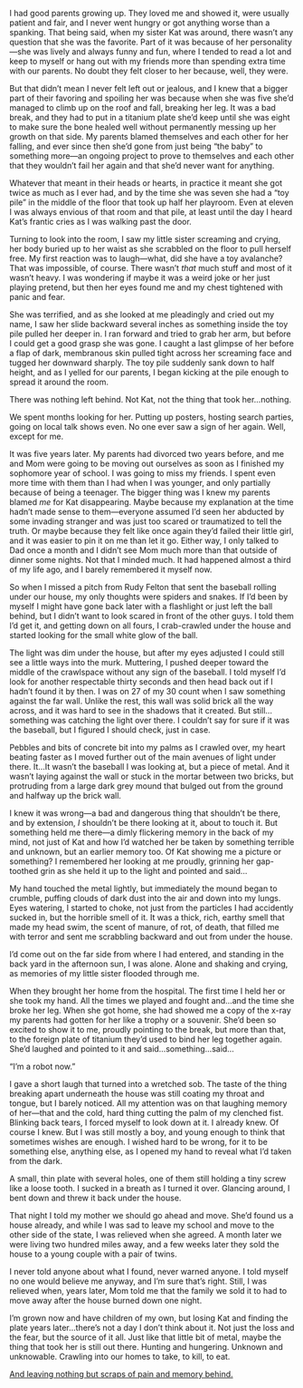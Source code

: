 I had good parents growing up.   They loved me and showed it, were usually patient and fair, and I never went hungry or got anything worse than a spanking.  That being said, when my sister Kat was around, there wasn’t any question that she was the favorite.  Part of it was because of her personality—she was lively and always funny and fun, where I tended to read a lot and keep to myself or hang out with my friends more than spending extra time with our parents.  No doubt they felt closer to her because, well, they were.

But that didn’t mean I never felt left out or jealous, and I knew that a bigger part of their favoring and spoiling her was because when she was five she’d managed to climb up on the roof and fall, breaking her leg.  It was a bad break, and they had to put in a titanium plate she’d keep until she was eight to make sure the bone healed well without permanently messing up her growth on that side.  My parents blamed themselves and each other for her falling, and ever since then she’d gone from just being “the baby” to something more—an ongoing project to prove to themselves and each other that they wouldn’t fail her again and that she’d never want for anything.

Whatever that meant in their heads or hearts, in practice it meant she got twice as much as I ever had, and by the time she was seven she had a “toy pile” in the middle of the floor that took up half her playroom.  Even at eleven I was always envious of that room and that pile, at least until the day I heard Kat’s frantic cries as I was walking past the door.

Turning to look into the room, I saw my little sister screaming and crying, her body buried up to her waist as she scrabbled on the floor to pull herself free.   My first reaction was to laugh—what, did she have a toy avalanche?  That was impossible, of course.  There wasn’t *that* much stuff and most of it wasn’t heavy.  I was wondering if maybe it was a weird joke or her just playing pretend, but then her eyes found me and my chest tightened with panic and fear.

She was terrified, and as she looked at me pleadingly and cried out my name, I saw her slide backward several inches as something inside the toy pile pulled her deeper in.  I ran forward and tried to grab her arm, but before I could get a good grasp she was gone.  I caught a last glimpse of her before a flap of dark, membranous skin pulled tight across her screaming face and tugged her downward sharply.  The toy pile suddenly sank down to half height, and as I yelled for our parents, I began kicking at the pile enough to spread it around the room.

There was nothing left behind.  Not Kat, not the thing that took her…nothing.

We spent months looking for her.  Putting up posters, hosting search parties, going on local talk shows even.  No one ever saw a sign of her again.  Well, except for me.

It was five years later.  My parents had divorced two years before, and me and Mom were going to be moving out ourselves as soon as I finished my sophomore year of school. I was going to miss my friends.  I spent even more time with them than I had when I was younger, and only partially because of being a teenager.  The bigger thing was I knew my parents blamed *me* for Kat disappearing.  Maybe because my explanation at the time hadn’t made sense to them—everyone assumed I’d seen her abducted by some invading stranger and was just too scared or traumatized to tell the truth.  Or maybe because they felt like once again they’d failed their little girl, and it was easier to pin it on me than let it go.  Either way, I only talked to Dad once a month and I didn’t see Mom much more than that outside of dinner some nights.  Not that I minded much.  It had happened almost a third of my life ago, and I barely remembered it myself now. 

So when I missed a pitch from Rudy Felton that sent the baseball rolling under our house, my only thoughts were spiders and snakes.  If I’d been by myself I might have gone back later with a flashlight or just left the ball behind, but I didn’t want to look scared in front of the other guys.  I told them I’d get it, and getting down on all fours, I crab-crawled under the house and started looking for the small white glow of the ball.

The light was dim under the house, but after my eyes adjusted I could still see a little ways into the murk.  Muttering, I pushed deeper toward the middle of the crawlspace without any sign of the baseball.  I told myself I’d look for another respectable thirty seconds and then head back out if I hadn’t found it by then.  I was on 27 of my 30 count when I saw something against the far wall.  Unlike the rest, this wall was solid brick all the way across, and it was hard to see in the shadows that it created.  But still…something was catching the light over there.  I couldn’t say for sure if it was the baseball, but I figured I should check, just in case.

Pebbles and bits of concrete bit into my palms as I crawled over, my heart beating faster as I moved further out of the main avenues of light under there.  It…It wasn’t the baseball I was looking at, but a piece of metal.  And it wasn’t laying against the wall or stuck in the mortar between two bricks, but protruding from a large dark grey mound that bulged out from the ground and halfway up the brick wall.  

I knew it was wrong—a bad and dangerous thing that shouldn’t be there, and by extension, *I* shouldn’t be there looking at it, about to touch it.  But something held me there—a dimly flickering memory in the back of my mind, not just of Kat and how I’d watched her be taken by something terrible and unknown, but an earlier memory too.  Of Kat showing me a picture or something?  I remembered her looking at me proudly, grinning her gap-toothed grin as she held it up to the light and pointed and said…

My hand touched the metal lightly, but immediately the mound began to crumble, puffing clouds of dark dust into the air and down into my lungs.  Eyes watering, I started to choke, not just from the particles I had accidently sucked in, but the horrible smell of it.  It was a thick, rich, earthy smell that made my head swim, the scent of manure, of rot, of death, that filled me with terror and sent me scrabbling backward and out from under the house.

I’d come out on the far side from where I had entered, and standing in the back yard in the afternoon sun, I was alone.  Alone and shaking and crying, as memories of my little sister flooded through me.  

When they brought her home from the hospital.  The first time I held her or she took my hand.  All the times we played and fought and…and the time she broke her leg.  When she got home, she had showed me a copy of the x-ray my parents had gotten for her like a trophy or a souvenir.  She’d been so excited to show it to me, proudly pointing to the break, but more than that, to the foreign plate of titanium they’d used to bind her leg together again.  She’d laughed and pointed to it and said…something…said…

“I’m a robot now.”

I gave a short laugh that turned into a wretched sob.  The taste of the thing breaking apart underneath the house was still coating my throat and tongue, but I barely noticed.  All my attention was on that laughing memory of her—that and the cold, hard thing cutting the palm of my clenched fist.  Blinking back tears, I forced myself to look down at it.  I already knew.  Of course I knew.  But I was still mostly a boy, and young enough to think that sometimes wishes are enough.  I wished hard to be wrong, for it to be something else, anything else, as I opened my hand to reveal what I’d taken from the dark.

A small, thin plate with several holes, one of them still holding a tiny screw like a loose tooth.  I sucked in a breath as I turned it over.  Glancing around, I bent down and threw it back under the house.

That night I told my mother we should go ahead and move.  She’d found us a house already, and while I was sad to leave my school and move to the other side of the state, I was relieved when she agreed.  A month later we were living two hundred miles away, and a few weeks later they sold the house to a young couple with a pair of twins.

I never told anyone about what I found, never warned anyone.  I told myself no one would believe me anyway, and I’m sure that’s right.  Still, I was relieved when, years later, Mom told me that the family we sold it to had to move away after the house burned down one night.

I’m grown now and have children of my own, but losing Kat and finding the plate years later…there’s not a day I don’t think about it.  Not just the loss and the fear, but the source of it all.  Just like that little bit of metal, maybe the thing that took her is still out there.  Hunting and hungering.  Unknown and unknowable.  Crawling into our homes to take, to kill, to eat.

[And leaving nothing but scraps of pain and memory behind.](https://redd.it/9ndww5)